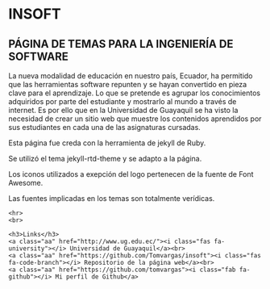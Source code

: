 # INSOFT

## PÁGINA DE TEMAS PARA LA INGENIERÍA DE SOFTWARE
<script src="https://kit.fontawesome.com/7316530f41.js" crossorigin="anonymous"></script>
<P>La nueva modalidad de educación en nuestro país, Ecuador, ha permitido que las herramientas
    software repunten y se hayan convertido en pieza clave para el aprendizaje. Lo que se pretende
    es agrupar los conocimientos adquiridos por parte del estudiante y mostrarlo al mundo a través
    de internet. Es por ello que en la Universidad de Guayaquil se ha visto la necesidad de crear un
    sitio web que muestre los contenidos aprendidos por sus estudiantes en cada una de las asignaturas
    cursadas.</P>
<p><i class="fas fa-gem"></i> Esta página fue creda con la herramienta de jekyll de Ruby. </p>

<p><i class="fas fa-globe-africa"></i> Se utilizó el tema jekyll-rtd-theme y se adapto a la página.</p>

<p><i class="fab fa-font-awesome-flag"></i> Los iconos utilizados a exepción del logo pertenecen de la fuente de Font Awesome.</p> 
    
<p><i class="fas fa-check-double"></i> Las fuentes implicadas en los temas son totalmente verídicas.</p>

    <hr>
    <br>

    <h3>Links</h3>
    <a class="aa" href="http://www.ug.edu.ec/"><i class="fas fa-university"></i> Universidad de Guayaquil</a><br>
    <a class="aa" href="https://github.com/Tomvargas/insoft"><i class="fas fa-code-branch"></i> Repositorio de la página web</a><br>
    <a class="aa" href="https://github.com/tomvargas"><i class="fab fa-github"></i> Mi perfil de Github</a>



